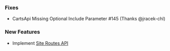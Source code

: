 ### Fixes

- CartsApi Missing Optional Include Parameter #145 (Thanks @jracek-chl)

### New Features

- Implement [Site Routes API](https://developer.bigcommerce.com/api-reference/264af6ae04399-get-a-site-s-routes)